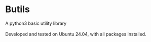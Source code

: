 Butils
======
A python3 basic utility library
<br>
<br>
Developed and tested on Ubuntu 24.04, with all packages installed.
